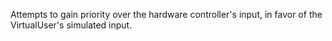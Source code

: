 Attempts to gain priority over the hardware controller's input, in favor of the VirtualUser's simulated input.